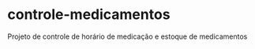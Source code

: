 controle-medicamentos
=====================

Projeto de controle de horário de medicação e estoque de medicamentos